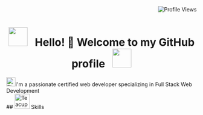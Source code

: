 
<div align="right">
  <img src="https://komarev.com/ghpvc/?username=taher-1822001&style=flat-square&color=blueviolet" alt="Profile Views">
</div>

<div align="center">

  # <img src="https://user-images.githubusercontent.com/74038190/213844263-a8897a51-32f4-4b3b-b5c2-e1528b89f6f3.png" width="50px" /> &nbsp; Hello! :wave: Welcome to my GitHub profile &nbsp; <img src="https://user-images.githubusercontent.com/74038190/213844263-a8897a51-32f4-4b3b-b5c2-e1528b89f6f3.png" width="50px" />
</div>

<div>
  <img src="https://user-images.githubusercontent.com/74038190/216122041-518ac897-8d92-4c6b-9b3f-ca01dcaf38ee.png" alt="Fire" width="24" /><span>I'm a passionate  certified web developer specializing in Full Stack Web Development</span>

</div>

<div>
  ## <img src="https://user-images.githubusercontent.com/74038190/216120974-24a76b31-7f39-41f1-a38f-b3c1377cc612.png" alt="Teacup Without Handle" width="40" /> Skills
</div>


<!--
**taher-1822001/taher-1822001** is a ✨ _special_ ✨ repository because its `README.md` (this file) appears on your GitHub profile.

Here are some ideas to get you started:

- 🔭 I’m currently working on ...
- 🌱 I’m currently learning ...
- 👯 I’m looking to collaborate on ...
- 🤔 I’m looking for help with ...
- 💬 Ask me about ...
- 📫 How to reach me: ...
- 😄 Pronouns: ...
- ⚡ Fun fact: ...
-->
